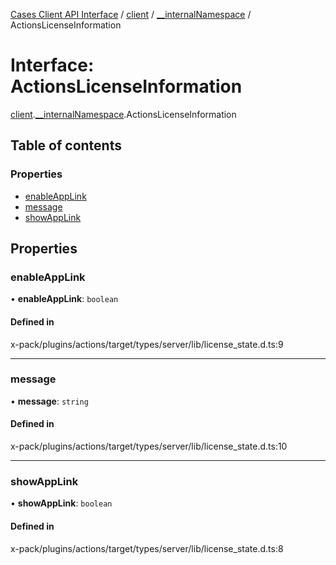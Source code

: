 [Cases Client API Interface](../README.md) / [client](../modules/client.md) / [\_\_internalNamespace](../modules/client.__internalNamespace.md) / ActionsLicenseInformation

# Interface: ActionsLicenseInformation

[client](../modules/client.md).[__internalNamespace](../modules/client.__internalNamespace.md).ActionsLicenseInformation

## Table of contents

### Properties

- [enableAppLink](client.__internalNamespace.ActionsLicenseInformation.md#enableapplink)
- [message](client.__internalNamespace.ActionsLicenseInformation.md#message)
- [showAppLink](client.__internalNamespace.ActionsLicenseInformation.md#showapplink)

## Properties

### enableAppLink

• **enableAppLink**: `boolean`

#### Defined in

x-pack/plugins/actions/target/types/server/lib/license_state.d.ts:9

___

### message

• **message**: `string`

#### Defined in

x-pack/plugins/actions/target/types/server/lib/license_state.d.ts:10

___

### showAppLink

• **showAppLink**: `boolean`

#### Defined in

x-pack/plugins/actions/target/types/server/lib/license_state.d.ts:8
